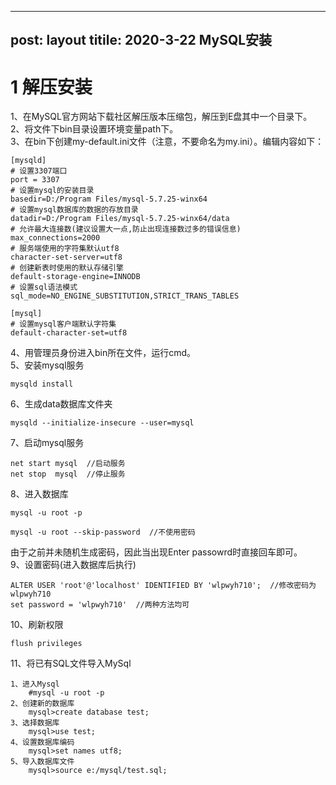 -----------
post: layout
titile:  2020-3-22 MySQL安装
-----------
# 1 解压安装
1、在MySQL官方网站下载社区解压版本压缩包，解压到E盘其中一个目录下。<br>
2、将文件下bin目录设置环境变量path下。<br>
3、在bin下创建my-default.ini文件（注意，不要命名为my.ini）。编辑内容如下：

	[mysqld]
	# 设置3307端口
	port = 3307
	# 设置mysql的安装目录
	basedir=D:/Program Files/mysql-5.7.25-winx64
	# 设置mysql数据库的数据的存放目录
	datadir=D:/Program Files/mysql-5.7.25-winx64/data
	# 允许最大连接数(建议设置大一点,防止出现连接数过多的错误信息)
	max_connections=2000
	# 服务端使用的字符集默认utf8
	character-set-server=utf8
	# 创建新表时使用的默认存储引擎
	default-storage-engine=INNODB
	# 设置sql语法模式
	sql_mode=NO_ENGINE_SUBSTITUTION,STRICT_TRANS_TABLES
	
	[mysql]
	# 设置mysql客户端默认字符集
	default-character-set=utf8

4、用管理员身份进入bin所在文件，运行cmd。<br>
5、安装mysql服务
	
	mysqld install

6、生成data数据库文件夹
	
	mysqld --initialize-insecure --user=mysql

7、启动mysql服务
	
	net start mysql  //启动服务
	net stop  mysql  //停止服务

8、进入数据库
	
	mysql -u root -p 

	mysql -u root --skip-password  //不使用密码
	
由于之前并未随机生成密码，因此当出现Enter passowrd时直接回车即可。<br>
9、设置密码(进入数据库后执行)
	
	ALTER USER 'root'@'localhost' IDENTIFIED BY 'wlpwyh710';  //修改密码为wlpwyh710
    set password = 'wlpwyh710'  //两种方法均可


10、刷新权限
	
	flush privileges

11、将已有SQL文件导入MySql

	1、进入Mysql 
		#mysql -u root -p
	2、创建新的数据库
		mysql>create database test;
	3、选择数据库
		mysql>use test;
	4、设置数据库编码
		mysql>set names utf8;
	5、导入数据库文件
		mysql>source e:/mysql/test.sql;